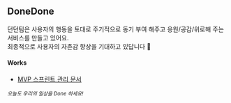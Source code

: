 ## DoneDone

던던팀은 사용자의 행동을 토대로 주기적으로 동기 부여 해주고 응원/공감/위로해 주는 서비스를 만들고 있어요.  
최종적으로 사용자의 자존감 향상을 기대하고 있답니다 🥰

#### Works

- [MVP 스프린트 관리 문서](https://github.com/orgs/TodayDoneDone/projects/8)

<sub>*오늘도 우리의 일상을 Done 하세요!*</sub>
